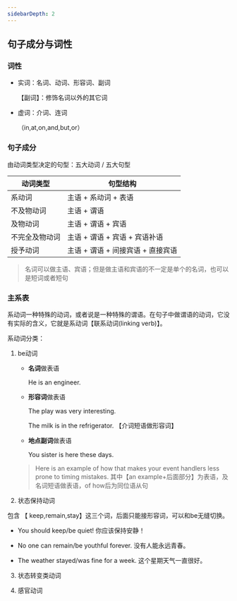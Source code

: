 ```yaml
---
sidebarDepth: 2
---
```


## 句子成分与词性

### 词性

* 实词：名词、动词、形容词、副词 

  【副词】：修饰名词以外的其它词

* 虚词：介词、连词 

  （in,at,on,and,but,or）

### 句子成分

由动词类型决定的句型：五大动词 / 五大句型

| 动词类型       | 句型结构                          |
| -------------- | --------------------------------- |
| 系动词         | 主语 + 系动词 + 表语              |
| 不及物动词     | 主语 + 谓语                       |
| 及物动词       | 主语 + 谓语 + 宾语                |
| 不完全及物动词 | 主语 + 谓语 + 宾语 + 宾语补语     |
| 授予动词       | 主语 + 谓语 + 间接宾语 + 直接宾语 |

> 名词可以做主语、宾语；但是做主语和宾语的不一定是单个的名词，也可以是短词或者短句

### 主系表

系动词一种特殊的动词，或者说是一种特殊的谓语。在句子中做谓语的动词，它没有实际的含义，它就是系动词【联系动词(linking verb)】。


系动词分类：

1. be动词

   * **名词**做表语

     He is an engineer.

   * **形容词**做表语

     The play was very interesting.

     The milk is in the refrigerator. 【介词短语做形容词】

   * **地点副词**做表语

     You sister is here these days.

   > Here is an example of how that makes your event handlers less prone to timing mistakes.  其中【an example+后面部分】为表语，及名词短语做表语，of how后为同位语从句

2. 状态保持动词 

包含 【 keep,remain,stay】这三个词，后面只能接形容词，可以和be无缝切换。

   * You should keep/be quiet!
     你应该保持安静！

   * No one can remain/be youthful forever.
     没有人能永远青春。

   * The weather stayed/was fine for a week.
   这个星期天气一直很好。


3. 状态转变类动词

4. 感官动词
